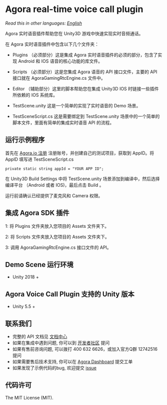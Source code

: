 # Agora real-time voice call plugin

*Read this in other languages: [English](README.md)*

Agora 实时语音插件帮助您在 Unity3D 游戏中快速实现实时音频通话。

在 Agora 实时语音插件中包含以下几个文件夹：

- Plugins （必须部分）这是集成 Agora 实时语音插件的必须的部分，包含了实现 Android 和 IOS 语音的核心功能的库文件。

- Scripts （必须部分）这是您集成 Agora 语音的 API 接口文件，主要的 API 接口就在 AgoraGamingRtcEngine.cs 文件中。

- Editor （辅助部分）这里的脚本帮助您在集成 Unity3D IOS 时链接一些插件所依赖的 IOS 系统库。

- TestScene.unity 这是一个简单的实现了实时语音的 Demo 场景。

- TestSceneScript.cs 这是需要绑定到 TestScene.unity 场景中的一个简单的脚本文件，里面有简单的集成实时语音 API 的流程。


## 运行示例程序
首先在 [Agora.io 注册](https://dashboard.agora.io/cn/signup/) 注册账号，并创建自己的测试项目，获取到 AppID。将 AppID 填写进 TestSceneScript.cs

```
private static string appId = "YOUR APP ID";
```

在 Unity3D Build Settings 中将 TestScene.unity 场景添加到编译中，然后选择编译平台 （Android 或者 IOS)，最后点击 Build 。

运行前请确认已经提供了麦克风和 Camera 权限。


## 集成 Agora SDK 插件

1: 将 Plugins 文件夹放入您项目的 Assets 文件夹下。

2: 将 Scripts 文件夹放入您项目的 Assets 文件夹下。

3: 调用 AgoraGamingRtcEngine.cs 接口文件的 API。

## Demo Scene 运行环境
* Unity 2018 +

## Agora Voice Call Plugin 支持的 Unity 版本
* Unity 5.5 +

## 联系我们

- 完整的 API 文档见 [文档中心](https://docs.agora.io/cn/)
- 如果在集成中遇到问题, 你可以到 [开发者社区](https://dev.agora.io/cn/) 提问
- 如果有售前咨询问题, 可以拨打 400 632 6626，或加入官方Q群 12742516 提问
- 如果需要售后技术支持, 你可以在 [Agora Dashboard](https://dashboard.agora.io) 提交工单
- 如果发现了示例代码的bug, 欢迎提交 [issue](https://github.com/AgoraIO/Hello-Unity3D-Agora/issues)

## 代码许可

The MIT License (MIT).
